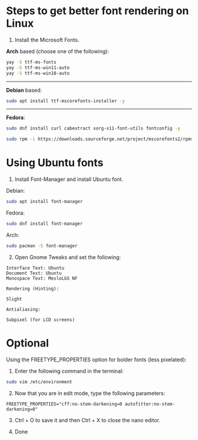 # Steps to get better font rendering on Linux

1. Install the Microsoft Fonts.

**Arch** based (choose one of the following):
```bash
yay -S ttf-ms-fonts 
yay -S ttf-ms-win11-auto
yay -S ttf-ms-win10-auto
```
***
**Debian** based:
```bash    
sudo apt install ttf-mscorefonts-installer -y
```
***
**Fedora**:
```bash    
sudo dnf install curl cabextract xorg-x11-font-utils fontconfig -y
```
```bash
sudo rpm -i https://downloads.sourceforge.net/project/mscorefonts2/rpms/msttcore-fonts-installer-2.6-1.noarch.rpm
```

# Using Ubuntu fonts

1. Install Font-Manager and install Ubuntu font.

Debian:
```bash
sudo apt install font-manager
```
Fedora:
```bash
sudo dnf install font-manager
```
Arch:
```bash
sudo pacman -S font-manager
```
2. Open Gnome Tweaks and set the following:
```plaintext 
Interface Text: Ubuntu
Document Text: Ubuntu
Monospace Text: MesloLGS NF
    
Rendering (Hinting):
        
Slight

Antialiasing:

Subpixel (for LCD screens)
```

# Optional
Using the FREETYPE_PROPERTIES option for bolder fonts (less pixelated):

1. Enter the following command in the terminal:
```bash
sudo vim /etc/environment
```
2. Now that you are in edit mode, type the following parameters:
```plaintext
FREETYPE_PROPERTIES="cff:no-stem-darkening=0 autofitter:no-stem-darkening=0"
```
3. Ctrl + O to save it and then Ctrl + X to close the nano editor.

4. Done
